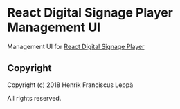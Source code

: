 React Digital Signage Player Management UI
==========================================

Management UI for [React Digital Signage Player][Link 1]

[Link 1]: https://github.com/henrik-leppa/react-digital-signage-player


Copyright
---------

Copyright (c) 2018 Henrik Franciscus Leppä

All rights reserved.
